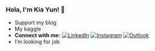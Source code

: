 ### Hola, I'm Kia Yun! 👋


- Support my blog
- My kaggle 
- **Connect with me:**
[![LinkedIn](https://img.shields.io/badge/LinkedIn-0077B5?style=for-the-badge&style=social&logo=linkedin&logoColor=white)](www.linkedin.com/in/kia-yun-kee)
[![Instagram](https://img.shields.io/badge/Instagram-E4405F?style=for-the-badge&style=social&logo=instagram&logoColor=white)](https://www.instagram.com/kiayunnnn/)
[![Outlook](https://img.shields.io/badge/email-Email-3A8EED?style=for-the-badge&style=social&logoColor=white)](mailto:kiayun.0218@outlook.com)
- I’m looking for job 
